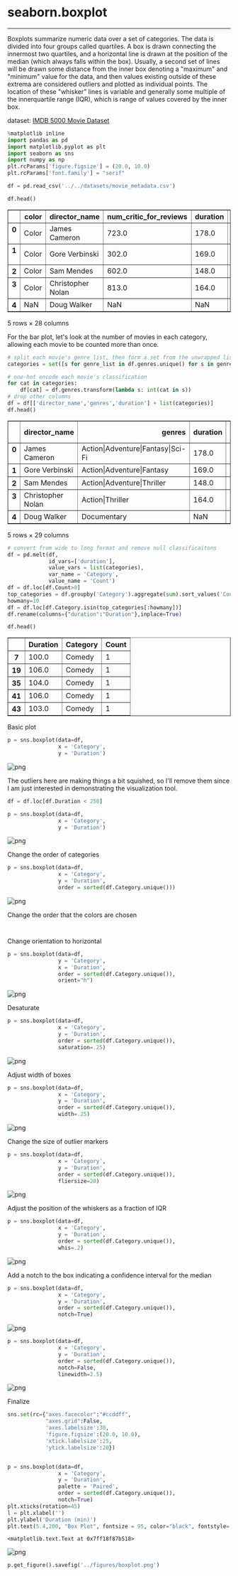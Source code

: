 
# seaborn.boxplot
---
Boxplots summarize numeric data over a set of categories. The data is divided into four groups called quartiles. A box is drawn connecting the innermost two quartiles, and a horizontal line is drawn at the position of the median (which always falls within the box). Usually, a second set of lines will be drawn some distance from the inner box denoting a "maximum" and "minimum" value for the data, and then values existing outside of these extrema are considered outliers and plotted as individual points. The location of these "whisker" lines is variable and generally some multiple of the innerquartile range (IQR), which is range of values covered by the inner box.

dataset: [IMDB 5000 Movie Dataset](https://www.kaggle.com/deepmatrix/imdb-5000-movie-dataset)


```python
%matplotlib inline
import pandas as pd
import matplotlib.pyplot as plt
import seaborn as sns
import numpy as np
plt.rcParams['figure.figsize'] = (20.0, 10.0)
plt.rcParams['font.family'] = "serif"
```


```python
df = pd.read_csv('../../datasets/movie_metadata.csv')
```


```python
df.head()
```




<div>
<style>
    .dataframe thead tr:only-child th {
        text-align: right;
    }

    .dataframe thead th {
        text-align: left;
    }

    .dataframe tbody tr th {
        vertical-align: top;
    }
</style>
<table border="1" class="dataframe">
  <thead>
    <tr style="text-align: right;">
      <th></th>
      <th>color</th>
      <th>director_name</th>
      <th>num_critic_for_reviews</th>
      <th>duration</th>
      <th>director_facebook_likes</th>
      <th>actor_3_facebook_likes</th>
      <th>actor_2_name</th>
      <th>actor_1_facebook_likes</th>
      <th>gross</th>
      <th>genres</th>
      <th>...</th>
      <th>num_user_for_reviews</th>
      <th>language</th>
      <th>country</th>
      <th>content_rating</th>
      <th>budget</th>
      <th>title_year</th>
      <th>actor_2_facebook_likes</th>
      <th>imdb_score</th>
      <th>aspect_ratio</th>
      <th>movie_facebook_likes</th>
    </tr>
  </thead>
  <tbody>
    <tr>
      <th>0</th>
      <td>Color</td>
      <td>James Cameron</td>
      <td>723.0</td>
      <td>178.0</td>
      <td>0.0</td>
      <td>855.0</td>
      <td>Joel David Moore</td>
      <td>1000.0</td>
      <td>760505847.0</td>
      <td>Action|Adventure|Fantasy|Sci-Fi</td>
      <td>...</td>
      <td>3054.0</td>
      <td>English</td>
      <td>USA</td>
      <td>PG-13</td>
      <td>237000000.0</td>
      <td>2009.0</td>
      <td>936.0</td>
      <td>7.9</td>
      <td>1.78</td>
      <td>33000</td>
    </tr>
    <tr>
      <th>1</th>
      <td>Color</td>
      <td>Gore Verbinski</td>
      <td>302.0</td>
      <td>169.0</td>
      <td>563.0</td>
      <td>1000.0</td>
      <td>Orlando Bloom</td>
      <td>40000.0</td>
      <td>309404152.0</td>
      <td>Action|Adventure|Fantasy</td>
      <td>...</td>
      <td>1238.0</td>
      <td>English</td>
      <td>USA</td>
      <td>PG-13</td>
      <td>300000000.0</td>
      <td>2007.0</td>
      <td>5000.0</td>
      <td>7.1</td>
      <td>2.35</td>
      <td>0</td>
    </tr>
    <tr>
      <th>2</th>
      <td>Color</td>
      <td>Sam Mendes</td>
      <td>602.0</td>
      <td>148.0</td>
      <td>0.0</td>
      <td>161.0</td>
      <td>Rory Kinnear</td>
      <td>11000.0</td>
      <td>200074175.0</td>
      <td>Action|Adventure|Thriller</td>
      <td>...</td>
      <td>994.0</td>
      <td>English</td>
      <td>UK</td>
      <td>PG-13</td>
      <td>245000000.0</td>
      <td>2015.0</td>
      <td>393.0</td>
      <td>6.8</td>
      <td>2.35</td>
      <td>85000</td>
    </tr>
    <tr>
      <th>3</th>
      <td>Color</td>
      <td>Christopher Nolan</td>
      <td>813.0</td>
      <td>164.0</td>
      <td>22000.0</td>
      <td>23000.0</td>
      <td>Christian Bale</td>
      <td>27000.0</td>
      <td>448130642.0</td>
      <td>Action|Thriller</td>
      <td>...</td>
      <td>2701.0</td>
      <td>English</td>
      <td>USA</td>
      <td>PG-13</td>
      <td>250000000.0</td>
      <td>2012.0</td>
      <td>23000.0</td>
      <td>8.5</td>
      <td>2.35</td>
      <td>164000</td>
    </tr>
    <tr>
      <th>4</th>
      <td>NaN</td>
      <td>Doug Walker</td>
      <td>NaN</td>
      <td>NaN</td>
      <td>131.0</td>
      <td>NaN</td>
      <td>Rob Walker</td>
      <td>131.0</td>
      <td>NaN</td>
      <td>Documentary</td>
      <td>...</td>
      <td>NaN</td>
      <td>NaN</td>
      <td>NaN</td>
      <td>NaN</td>
      <td>NaN</td>
      <td>NaN</td>
      <td>12.0</td>
      <td>7.1</td>
      <td>NaN</td>
      <td>0</td>
    </tr>
  </tbody>
</table>
<p>5 rows × 28 columns</p>
</div>



For the bar plot, let's look at the number of movies in each category, allowing each movie to be counted more than once.



```python
# split each movie's genre list, then form a set from the unwrapped list of all genres
categories = set([s for genre_list in df.genres.unique() for s in genre_list.split("|")])

# one-hot encode each movie's classification
for cat in categories:
    df[cat] = df.genres.transform(lambda s: int(cat in s))
# drop other columns
df = df[['director_name','genres','duration'] + list(categories)]
df.head()

```




<div>
<style>
    .dataframe thead tr:only-child th {
        text-align: right;
    }

    .dataframe thead th {
        text-align: left;
    }

    .dataframe tbody tr th {
        vertical-align: top;
    }
</style>
<table border="1" class="dataframe">
  <thead>
    <tr style="text-align: right;">
      <th></th>
      <th>director_name</th>
      <th>genres</th>
      <th>duration</th>
      <th>Comedy</th>
      <th>Sci-Fi</th>
      <th>Mystery</th>
      <th>Drama</th>
      <th>Sport</th>
      <th>Western</th>
      <th>Game-Show</th>
      <th>...</th>
      <th>Romance</th>
      <th>Documentary</th>
      <th>Short</th>
      <th>Reality-TV</th>
      <th>History</th>
      <th>Musical</th>
      <th>Film-Noir</th>
      <th>Biography</th>
      <th>War</th>
      <th>Action</th>
    </tr>
  </thead>
  <tbody>
    <tr>
      <th>0</th>
      <td>James Cameron</td>
      <td>Action|Adventure|Fantasy|Sci-Fi</td>
      <td>178.0</td>
      <td>0</td>
      <td>1</td>
      <td>0</td>
      <td>0</td>
      <td>0</td>
      <td>0</td>
      <td>0</td>
      <td>...</td>
      <td>0</td>
      <td>0</td>
      <td>0</td>
      <td>0</td>
      <td>0</td>
      <td>0</td>
      <td>0</td>
      <td>0</td>
      <td>0</td>
      <td>1</td>
    </tr>
    <tr>
      <th>1</th>
      <td>Gore Verbinski</td>
      <td>Action|Adventure|Fantasy</td>
      <td>169.0</td>
      <td>0</td>
      <td>0</td>
      <td>0</td>
      <td>0</td>
      <td>0</td>
      <td>0</td>
      <td>0</td>
      <td>...</td>
      <td>0</td>
      <td>0</td>
      <td>0</td>
      <td>0</td>
      <td>0</td>
      <td>0</td>
      <td>0</td>
      <td>0</td>
      <td>0</td>
      <td>1</td>
    </tr>
    <tr>
      <th>2</th>
      <td>Sam Mendes</td>
      <td>Action|Adventure|Thriller</td>
      <td>148.0</td>
      <td>0</td>
      <td>0</td>
      <td>0</td>
      <td>0</td>
      <td>0</td>
      <td>0</td>
      <td>0</td>
      <td>...</td>
      <td>0</td>
      <td>0</td>
      <td>0</td>
      <td>0</td>
      <td>0</td>
      <td>0</td>
      <td>0</td>
      <td>0</td>
      <td>0</td>
      <td>1</td>
    </tr>
    <tr>
      <th>3</th>
      <td>Christopher Nolan</td>
      <td>Action|Thriller</td>
      <td>164.0</td>
      <td>0</td>
      <td>0</td>
      <td>0</td>
      <td>0</td>
      <td>0</td>
      <td>0</td>
      <td>0</td>
      <td>...</td>
      <td>0</td>
      <td>0</td>
      <td>0</td>
      <td>0</td>
      <td>0</td>
      <td>0</td>
      <td>0</td>
      <td>0</td>
      <td>0</td>
      <td>1</td>
    </tr>
    <tr>
      <th>4</th>
      <td>Doug Walker</td>
      <td>Documentary</td>
      <td>NaN</td>
      <td>0</td>
      <td>0</td>
      <td>0</td>
      <td>0</td>
      <td>0</td>
      <td>0</td>
      <td>0</td>
      <td>...</td>
      <td>0</td>
      <td>1</td>
      <td>0</td>
      <td>0</td>
      <td>0</td>
      <td>0</td>
      <td>0</td>
      <td>0</td>
      <td>0</td>
      <td>0</td>
    </tr>
  </tbody>
</table>
<p>5 rows × 29 columns</p>
</div>




```python
# convert from wide to long format and remove null classificaitons
df = pd.melt(df,
             id_vars=['duration'],
             value_vars = list(categories),
             var_name = 'Category',
             value_name = 'Count')
df = df.loc[df.Count>0]
top_categories = df.groupby('Category').aggregate(sum).sort_values('Count', ascending=False).index
howmany=10
df = df.loc[df.Category.isin(top_categories[:howmany])]
df.rename(columns={"duration":"Duration"},inplace=True)

```


```python
df.head()
```




<div>
<style>
    .dataframe thead tr:only-child th {
        text-align: right;
    }

    .dataframe thead th {
        text-align: left;
    }

    .dataframe tbody tr th {
        vertical-align: top;
    }
</style>
<table border="1" class="dataframe">
  <thead>
    <tr style="text-align: right;">
      <th></th>
      <th>Duration</th>
      <th>Category</th>
      <th>Count</th>
    </tr>
  </thead>
  <tbody>
    <tr>
      <th>7</th>
      <td>100.0</td>
      <td>Comedy</td>
      <td>1</td>
    </tr>
    <tr>
      <th>19</th>
      <td>106.0</td>
      <td>Comedy</td>
      <td>1</td>
    </tr>
    <tr>
      <th>35</th>
      <td>104.0</td>
      <td>Comedy</td>
      <td>1</td>
    </tr>
    <tr>
      <th>41</th>
      <td>106.0</td>
      <td>Comedy</td>
      <td>1</td>
    </tr>
    <tr>
      <th>43</th>
      <td>103.0</td>
      <td>Comedy</td>
      <td>1</td>
    </tr>
  </tbody>
</table>
</div>



Basic plot


```python
p = sns.boxplot(data=df,
                x = 'Category',
                y = 'Duration')
```


![png](output_9_0.png)


The outliers here are making things a bit squished, so I'll remove them since I am just interested in demonstrating the visualization tool.


```python
df = df.loc[df.Duration < 250]
```


```python
p = sns.boxplot(data=df,
                x = 'Category',
                y = 'Duration')
```


![png](output_12_0.png)


Change the order of categories


```python
p = sns.boxplot(data=df,
                x = 'Category',
                y = 'Duration',
                order = sorted(df.Category.unique()))

```


![png](output_14_0.png)


Change the order that the colors are chosen


```python



```

Change orientation to horizontal


```python
p = sns.boxplot(data=df,
                y = 'Category',
                x = 'Duration',
                order = sorted(df.Category.unique()),
                orient="h")
```


![png](output_18_0.png)


Desaturate


```python
p = sns.boxplot(data=df,
                x = 'Category',
                y = 'Duration',
                order = sorted(df.Category.unique()),
                saturation=.25)
```


![png](output_20_0.png)


Adjust width of boxes


```python
p = sns.boxplot(data=df,
                x = 'Category',
                y = 'Duration',
                order = sorted(df.Category.unique()),
                width=.25)
```


![png](output_22_0.png)


Change the size of outlier markers


```python
p = sns.boxplot(data=df,
                x = 'Category',
                y = 'Duration',
                order = sorted(df.Category.unique()),
                fliersize=20)
```


![png](output_24_0.png)


Adjust the position of the whiskers as a fraction of IQR


```python
p = sns.boxplot(data=df,
                x = 'Category',
                y = 'Duration',
                order = sorted(df.Category.unique()),
                whis=.2)
```


![png](output_26_0.png)


Add a notch to the box indicating a confidence interval for the median


```python
p = sns.boxplot(data=df,
                x = 'Category',
                y = 'Duration',
                order = sorted(df.Category.unique()),
                notch=True)
```


![png](output_28_0.png)



```python
p = sns.boxplot(data=df,
                x = 'Category',
                y = 'Duration',
                order = sorted(df.Category.unique()),
                notch=False,
                linewidth=2.5)

```


![png](output_29_0.png)


Finalize


```python
sns.set(rc={"axes.facecolor":"#ccddff",
            "axes.grid":False,
            'axes.labelsize':30,
            'figure.figsize':(20.0, 10.0),
            'xtick.labelsize':25,
            'ytick.labelsize':20})


p = sns.boxplot(data=df,
                x = 'Category',
                y = 'Duration',
                palette = 'Paired',
                order = sorted(df.Category.unique()),
                notch=True)
plt.xticks(rotation=45)
l = plt.xlabel('')
plt.ylabel('Duration (min)')
plt.text(5.4,200, "Box Plot", fontsize = 95, color="black", fontstyle='italic')
```




    <matplotlib.text.Text at 0x7ff18f87b518>




![png](output_31_1.png)



```python
p.get_figure().savefig('../figures/boxplot.png')
```
